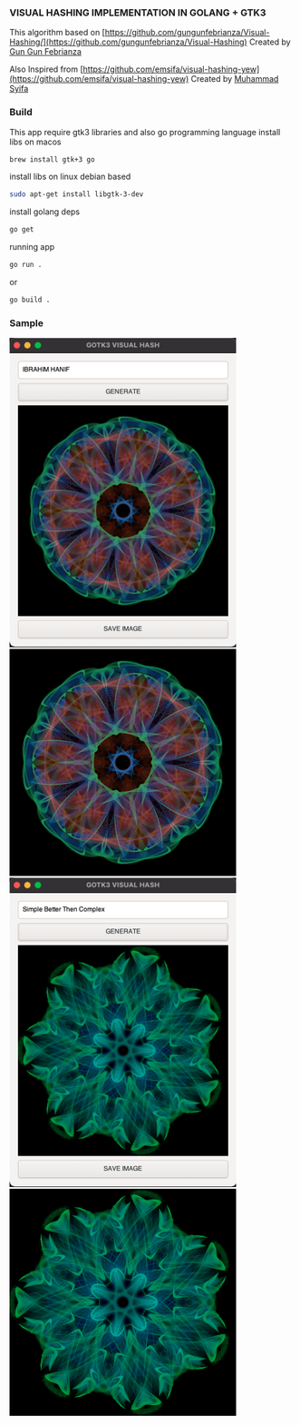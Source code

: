 ### VISUAL HASHING IMPLEMENTATION IN GOLANG + GTK3

This algorithm based on [https://github.com/gungunfebrianza/Visual-Hashing/](https://github.com/gungunfebrianza/Visual-Hashing) Created by [Gun Gun Febrianza](https://github.com/gungunfebrianza)

Also Inspired from [https://github.com/emsifa/visual-hashing-yew](https://github.com/emsifa/visual-hashing-yew) Created by [Muhammad Syifa](https://github.com/emsifa)


### Build 
This app require gtk3 libraries and also go programming language
install libs on macos
```bash
brew install gtk+3 go
```
install libs on linux debian based
```bash
sudo apt-get install libgtk-3-dev
```
install golang deps
```bash
go get
```
running app
```bash
go run .
```
or 
```bash
go build .
```

### Sample 
<img src="samples/Screen Shot 2022-03-11 at 03.47.24.png" width="400">
<img src="samples/IBRAHIM HANIF.png" width="400">
<img src="samples/Screen Shot 2022-03-11 at 03.48.48.png" width="400">
<img src="samples/Simple Better Then Complex.png" width="400">
